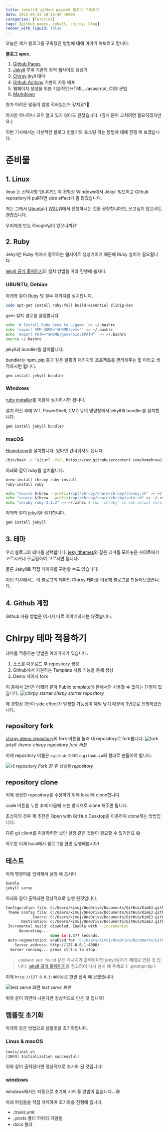 ```yaml
---
title: Jekyll로 github pages에 블로그 구축하기
date: 2022-09-23 10:10:00 +0900
categories: [Tutorial]
tags: [github pages, jekyll, chirpy, blog]
render_with_liquid: false
---
```


오늘은 제가 블로그를 구축했던 방법에 대해 이야기 해보려고 합니다.

**블로그 spec.**
1. [Github Pages](https://pages.github.com/)
2. [Jekyll](https://jekyllrb.com/) 루비 기반의 정적 웹사이트 생성기
3. [Chirpy](https://github.com/cotes2020/jekyll-theme-chirpy) jkyll 테마
4. [Github Actions](https://docs.github.com/en/actions) 기반의 자동 배포
5. 웹페이지 생성을 위한 기본적인 HTML, Javascript, CSS 문법
6. [Markdown](https://daringfireball.net/projects/markdown/)

뭔가 어려운 말들이 엄청 적혀있는거 같지요?🤔

하지만 하나하나 모두 알고 있지 않아도 괜찮습니다. (깊게 뜯어 고치려면 필요하겠지만요.)

이번 기사에서는 기본적인 블로그 만들기와 포스팅 하는 방법에 대해 진행 해 보겠습니다.

# 준비물
## 1. Linux
linux 는 선택사항 입니다만, 제 경험상 Windows에서 Jekyll 빌드하고 Github repository에 pull하면 side effect가 좀 많았습니다.

저는 그래서 [Ubuntu](https://ubuntu.com/download)나 [WSL](https://learn.microsoft.com/ko-kr/windows/wsl/install)위에서 진행하시는 것을 권장합니다만, 쓰고싶지 않으셔도 괜찮습니다.

우리에겐 만능 Google님이 있으니까요!

## 2. Ruby
Jekyll은 Ruby 위에서 동작하는 웹사이트 생성기이기 때문에 Ruby 설치가 필요합니다.

[jekyll 공식 홈페이지](https://jekyllrb.com/docs/installation/)의 설치 방법을 따라 진행해 봅시다.

### UBUNTU, Debian

아래와 같이 Ruby 및 필수 패키지를 설치합니다.
```bash
sudo apt-get install ruby-full build-essential zlib1g-dev
```

gem 설치 경로를 설정합니다.
```bash
echo '# Install Ruby Gems to ~/gems' >> ~/.bashrc
echo 'export GEM_HOME="$HOME/gems"' >> ~/.bashrc
echo 'export PATH="$HOME/gems/bin:$PATH"' >> ~/.bashrc
source ~/.bashrc
```

jekyll과 bundler를 설치합니다.

bundler는 npm, pip 등과 같은 일종의 패키지와 프로젝트를 관리해주는 툴 이라고 생각하시면 됩니다.
```bash
gem install jekyll bundler
```

### Windows 
[ruby installer](https://rubyinstaller.org/)를 이용해 설치하시면 됩니다.

설치 하신 후에 WT, PowerShell, CMD 등의 명령창에서 jekyll과 bundler를 설치합니다.
```bash
gem install jekyll bundler
```

### macOS
[Homebrew](https://brew.sh/index_ko)를 설치합니다. 있다면 건너뛰셔도 됩니다.
```bash
/bin/bash -c "$(curl -fsSL https://raw.githubusercontent.com/Homebrew/install/HEAD/install.sh)"
```

아래와 같이 ruby를 설치합니다.
```bash
brew install chruby ruby-install
ruby-install ruby

echo "source $(brew --prefix)/opt/chruby/share/chruby/chruby.sh" >> ~/.zshrc
echo "source $(brew --prefix)/opt/chruby/share/chruby/auto.sh" >> ~/.zshrc
echo "chruby ruby-3.1.2" >> ~/.zshrc # run 'chruby' to see actual version
```

아래와 같이 jekyll을 설치합니다.
```bash
gem install jekyll
```

## 3. 테마

우리 블로그의 테마를 선택합니다.
[jekyllthemes](http://jekyllthemes.org/)와 같은 테마를 모아놓은 사이트에서 고르시거나 구글링하여 고르시면 됩니다.

물론 Jekyll로 직접 페이지를 구현할 수도 있습니다!

이번 기사에서는 이 블로그의 테마인 Chirpy 테마를 이용해 블로그를 만들어보겠습니다.

## 4. Github 계정

Github 사용 방법은 여기서 따로 이야기하지는 않겠습니다.

# Chirpy 테마 적용하기

테마를 적용하는 방법은 여러가지가 있습니다.
1. 소스를 다운로드 후 repository 생성
2. Github에서 지원하는 Template 사용 기능을 통해 생성
3. Demo 페이지 fork

이 중에서 2번은 아래와 같이 Public template에 한해서만 사용할 수 있다는 단점이 있습니다.
![chirpy starter](/assets/img/2022-09-24-jekyll%EB%A1%9C-github-pages%EC%97%90-%EB%B8%94%EB%A1%9C%EA%B7%B8-%EA%B5%AC%EC%B6%95%ED%95%98%EA%B8%B0/chirpy%20starter.PNG)
_chirpy starter repository_

제 경험상 3번이 side effect가 발생할 가능성이 제일 낮기 때문에 3번으로 진행하겠습니다.

## repository fork
[chirpy demo repository](https://github.com/cotes2020/jekyll-theme-chirpy/)의 fork 버튼을 눌러 내 repository로 fork합니다.
![fork](/assets/img/2022-09-24-jekyll%EB%A1%9C-github-pages%EC%97%90-%EB%B8%94%EB%A1%9C%EA%B7%B8-%EA%B5%AC%EC%B6%95%ED%95%98%EA%B8%B0/fork.PNG)
_jekyll-theme-chirpy repository fork 버튼_

이때 repository 이름은 ```<github 아이디>.github.io```의 형태로 만들어야 합니다.

![내 repository](/assets/img/2022-09-24-jekyll%EB%A1%9C-github-pages%EC%97%90-%EB%B8%94%EB%A1%9C%EA%B7%B8-%EA%B5%AC%EC%B6%95%ED%95%98%EA%B8%B0/%EB%82%B4%20repository.PNG)
_Fork 한 후 생성된 repository_

## repository clone
이제 생성한 repository를 수정하기 위해 local에 clone합니다.

code 버튼을 누른 후에 마음에 드는 방식으로 clone 해주면 됩니다.

초심자의 경우 제 추천은 Open with GitHub Desktop을 이용하여 clone하는 방법입니다.

다른 git client를 이용하려면 보안 설정 같은 것들이 필요할 수 있거든요 😅

아무튼 이제 local에서 블로그를 한번 실행해봅시다!

## 테스트

아래 명령어를 입력해서 실행 해 봅시다
```bash
bundle
jekyll serve
```

아래와 같이 출력되면 정상적으로 실행 된것입니다.
```bash
Configuration file: C:/Users/kimuj/OneDrive/Documents/GitHub/KimEJ.github.io/_config.yml
 Theme Config file: C:/Users/kimuj/OneDrive/Documents/GitHub/KimEJ.github.io/_config.yml
            Source: C:/Users/kimuj/OneDrive/Documents/GitHub/KimEJ.github.io
       Destination: C:/Users/kimuj/OneDrive/Documents/GitHub/KimEJ.github.io/_site
 Incremental build: disabled. Enable with --incremental
      Generating...
                    done in 1.577 seconds.
 Auto-regeneration: enabled for 'C:/Users/kimuj/OneDrive/Documents/GitHub/KimEJ.github.io'
    Server address: http://127.0.0.1:4000/
  Server running... press ctrl-c to stop.
```

> ```command not found``` 같은 메시지가 출력된다면 jekyll설치가 제대로 안된 것 입니다. [jekyll 공식 홈페이지](https://jekyllrb.com/docs/installation/)를 참고하여 다시 설치 해 주세요
{: .prompt-tip }


이제 ```http://127.0.0.1:4000/```로 한번 접속 해 보겠습니다.

![test serve 화면](/assets/img/2022-09-24-jekyll%EB%A1%9C-github-pages%EC%97%90-%EB%B8%94%EB%A1%9C%EA%B7%B8-%EA%B5%AC%EC%B6%95%ED%95%98%EA%B8%B0/test%20serve.PNG)
_test serve 화면_

위와 같이 화면이 나온다면 정상적으로 만든 것 입니다!

## 템플릿 초기화

아래와 같은 방법으로 템플릿을 초기화합니다.

### Linux & macOS
```bash
tools/init.sh
[INFO] Initialization successful!
```
위와 같이 출력된다면 정상적으로 초기화 된 것입니다!

### windows
windows에서는 자동으로 초기화 시켜 줄 방법이 없습니다...😅

아래 파일들을 직접 삭제하여 초기화를 진행해 줍니다.
- .travis.yml
- _posts 폴더 하위의 파일들
- docs 폴더

